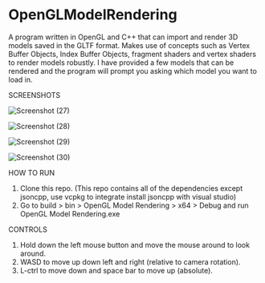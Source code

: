 # OpenGLModelRendering

A program written in OpenGL and C++ that can import and render 3D models saved in the GLTF format. Makes use of concepts such as Vertex Buffer Objects, Index Buffer Objects, fragment shaders and vertex shaders to render models robustly. I have provided a few models that can be rendered and the program will prompt you asking which model you want to load in.


SCREENSHOTS

![Screenshot (27)](https://user-images.githubusercontent.com/75297748/209404079-e16b4e98-25b6-4fe6-ba2c-dda543d6b192.png)


![Screenshot (28)](https://user-images.githubusercontent.com/75297748/209404093-e9c6679c-bf2c-4d12-aca0-8689f8579206.png)


![Screenshot (29)](https://user-images.githubusercontent.com/75297748/209404106-3b9d24c6-9c2d-4275-898c-dc609fbf837c.png)


![Screenshot (30)](https://user-images.githubusercontent.com/75297748/209404112-ba078290-2e3d-4e4a-b8b0-8acceb6a3fb4.png)


HOW TO RUN
1. Clone this repo. (This repo contains all of the dependencies except jsoncpp, use vcpkg to integrate install jsoncpp with visual studio)
2. Go to build > bin > OpenGL Model Rendering > x64 > Debug and run OpenGL Model Rendering.exe


CONTROLS
1. Hold down the left mouse button and move the mouse around to look around.
2. WASD to move up down left and right (relative to camera rotation).
3. L-ctrl to move down and space bar to move up (absolute).
